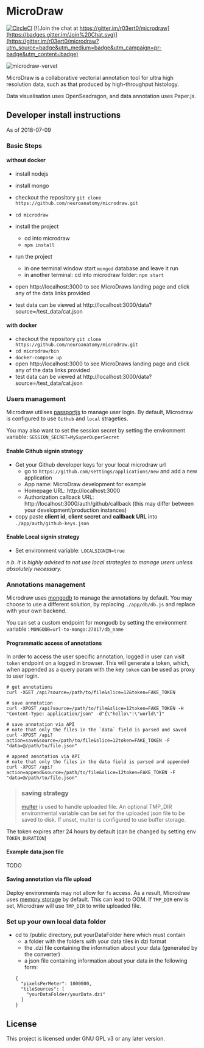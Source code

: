 # MicroDraw

[![CircleCI](https://circleci.com/gh/r03ert0/microdraw/tree/master.svg?style=shield)](https://circleci.com/gh/r03ert0/microdraw/tree/master) [![Join the chat at https://gitter.im/r03ert0/microdraw](https://badges.gitter.im/Join%20Chat.svg)](https://gitter.im/r03ert0/microdraw?utm_source=badge&utm_medium=badge&utm_campaign=pr-badge&utm_content=badge)

![microdraw-vervet](https://user-images.githubusercontent.com/2310732/31443628-40b315ec-ae9a-11e7-9c2e-d133b5921687.png)

MicroDraw is a collaborative vectorial annotation tool for ultra
high resolution data, such as that produced by high-throughput histology.

Data visualisation uses OpenSeadragon, and data annotation uses Paper.js.

## Developer install instructions

As of 2018-07-09

### Basic Steps

#### without docker
* install nodejs
* install mongo

* checkout the repository `git clone https://github.com/neuroanatomy/microdraw.git`
* `cd microdraw`
* install the project
  * cd into microdraw
  * `npm install`
* run the project
  * in one terminal window start `mongod` database and leave it run
  * in another terminal: cd into microdraw folder: `npm start`
* open http://localhost:3000 to see MicroDraws landing page and click any of the data links provided
* test data can be viewed at http://localhost:3000/data?source=/test_data/cat.json

#### with docker
* checkout the repository `git clone https://github.com/neuroanatomy/microdraw.git`
* `cd microdraw/bin`
* `docker-compose up`
* open http://localhost:3000 to see MicroDraws landing page and click any of the data links provided
* test data can be viewed at http://localhost:3000/data?source=/test_data/cat.json

### Users management
Microdraw utilises [passportjs](http://www.passportjs.org/) to manage user login. By default, Microdraw is configured to use `Github` and `local` strageties. 

You may also want to set the session secret by setting the environment variable: `SESSION_SECRET=MySuperDuperSecret`

#### Enable Github signin strategy

* Get your Github developer keys for your local microdraw url
  * go to `https://github.com/settings/applications/new` and add a new application
  * App name: MicroDraw development for example
  * Homepage URL: http://localhost:3000
  * Authorization callback URL: http://localhost:3000/auth/github/callback (this may differ between your development/production instances)
* copy paste **client id**, **client secret** and **callback URL** into `./app/auth/github-keys.json`

#### Enable Local signin strategy

* Set environment variable: `LOCALSIGNIN=true`

_n.b. it is highly advised to not use local strategies to manage users unless absolutely necessary._

### Annotations management
Microdraw uses [mongodb](https://docs.mongodb.com/) to manage the annotations by default. You may choose to use a different solution, by replacing `./app/db/db.js` and replace with your own backend. 

You can set a custom endpoint for mongodb by setting the environment variable : `MONGODB=url-to-mongo:27017/db_name`

#### Programmatic access of annotations
In order to access the user specific annotation, logged in user can visit `token` endpoint on a logged in browser. This will generate a token, which, when appended as a query param with the key `token` can be used as proxy to user login.

```
# get annotations
curl -XGET /api?source=/path/to/file&slice=12&token=FAKE_TOKEN
```

```
# save annotation
curl -XPOST /api?source=/path/to/file&slice=12token=FAKE_TOKEN -H "Content-Type: application/json" -d"{\"hello\":\"world\"}"
```

```
# save annotation via API
# note that only the files in the `data` field is parsed and saved
curl -XPOST /api?action=save&source=/path/to/file&slice=12token=FAKE_TOKEN -F "data=@/path/to/file.json"
```

```
# append annotation via API
# note that only the files in the data field is parsed and appended
curl -XPOST /api?action=append&source=/path/to/file&slice=12token=FAKE_TOKEN -F "data=@/path/to/file.json"
```

> ### saving strategy
> [multer](https://www.npmjs.com/package/multer) is used to handle uploaded file. An optional TMP_DIR environmental variable can be set for the uploaded json file to be saved to disk. If unset, multer is configured to use buffer storage.

The token expires after 24 hours by default (can be changed by setting env `TOKEN_DURATION`)

#### Example data.json file
TODO

#### Saving annotation via file upload
Deploy environments may not allow for `fs` access. As a result, Microdraw uses [memory storage](https://github.com/expressjs/multer#memorystorage) by default. This can lead to OOM. If `TMP_DIR` env is set, Microdraw will use `TMP_DIR` to write uploaded file. 

### Set up your own local data folder
* cd to /public directory, put yourDataFolder here which must contain
    * a folder with the folders with your data tiles in dzi format
    * the .dzi file containing the information about your data (generated by the converter)
    * a json file containing information about your data in the following form:
    ```
    {
      "pixelsPerMeter": 1000000,
      "tileSources": [
        "yourDataFolder/yourData.dzi"
      ]
    }
    ```


## License
This project is licensed under GNU GPL v3 or any later version.

